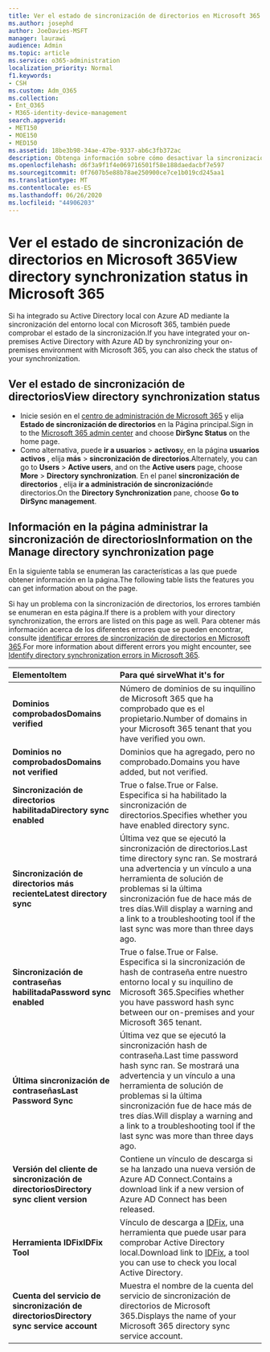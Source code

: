 ```yaml
---
title: Ver el estado de sincronización de directorios en Microsoft 365
ms.author: josephd
author: JoeDavies-MSFT
manager: laurawi
audience: Admin
ms.topic: article
ms.service: o365-administration
localization_priority: Normal
f1.keywords:
- CSH
ms.custom: Adm_O365
ms.collection:
- Ent_O365
- M365-identity-device-management
search.appverid:
- MET150
- MOE150
- MED150
ms.assetid: 18be3b98-34ae-47be-9337-ab6c3fb372ac
description: Obtenga información sobre cómo desactivar la sincronización de directorios. También puede ver su estado.
ms.openlocfilehash: d6f3a9f1f4e069716501f58e188daedacbf7e597
ms.sourcegitcommit: 0f7607b5e88b78ae250900ce7ce1b019cd245aa1
ms.translationtype: MT
ms.contentlocale: es-ES
ms.lasthandoff: 06/26/2020
ms.locfileid: "44906203"
---
```

# <a name="view-directory-synchronization-status-in-microsoft-365"></a><span data-ttu-id="d0949-104">Ver el estado de sincronización de directorios en Microsoft 365</span><span class="sxs-lookup"><span data-stu-id="d0949-104">View directory synchronization status in Microsoft 365</span></span>

<span data-ttu-id="d0949-105">Si ha integrado su Active Directory local con Azure AD mediante la sincronización del entorno local con Microsoft 365, también puede comprobar el estado de la sincronización.</span><span class="sxs-lookup"><span data-stu-id="d0949-105">If you have integrated your on-premises Active Directory with Azure AD by synchronizing your on-premises environment with Microsoft 365, you can also check the status of your synchronization.</span></span>
  
## <a name="view-directory-synchronization-status"></a><span data-ttu-id="d0949-106">Ver el estado de sincronización de directorios</span><span class="sxs-lookup"><span data-stu-id="d0949-106">View directory synchronization status</span></span>

- <span data-ttu-id="d0949-107">Inicie sesión en el [centro de administración de Microsoft 365](https://admin.microsoft.com) y elija **Estado de sincronización de directorios** en la Página principal.</span><span class="sxs-lookup"><span data-stu-id="d0949-107">Sign in to the [Microsoft 365 admin center](https://admin.microsoft.com) and choose **DirSync Status** on the home page.</span></span>
- <span data-ttu-id="d0949-108">Como alternativa, puede **ir a usuarios** \> **activos**y, en la página **usuarios activos** , elija **más** \> **sincronización de directorios**.</span><span class="sxs-lookup"><span data-stu-id="d0949-108">Alternately, you can go to **Users** \> **Active users**, and on the **Active users** page, choose **More** \> **Directory synchronization**.</span></span> <span data-ttu-id="d0949-109">En el panel **sincronización de directorios** , elija **ir a administración de sincronización**de directorios.</span><span class="sxs-lookup"><span data-stu-id="d0949-109">On the **Directory Synchronization** pane, choose **Go to DirSync management**.</span></span>

## <a name="information-on-the-manage-directory-synchronization-page"></a><span data-ttu-id="d0949-110">Información en la página administrar la sincronización de directorios</span><span class="sxs-lookup"><span data-stu-id="d0949-110">Information on the Manage directory synchronization page</span></span>

<span data-ttu-id="d0949-111">En la siguiente tabla se enumeran las características a las que puede obtener información en la página.</span><span class="sxs-lookup"><span data-stu-id="d0949-111">The following table lists the features you can get information about on the page.</span></span>
  
<span data-ttu-id="d0949-112">Si hay un problema con la sincronización de directorios, los errores también se enumeran en esta página.</span><span class="sxs-lookup"><span data-stu-id="d0949-112">If there is a problem with your directory synchronization, the errors are listed on this page as well.</span></span> <span data-ttu-id="d0949-113">Para obtener más información acerca de los diferentes errores que se pueden encontrar, consulte [identificar errores de sincronización de directorios en Microsoft 365](identify-directory-synchronization-errors.md).</span><span class="sxs-lookup"><span data-stu-id="d0949-113">For more information about different errors you might encounter, see [Identify directory synchronization errors in Microsoft 365](identify-directory-synchronization-errors.md).</span></span>
  
|<span data-ttu-id="d0949-114">**Elemento**</span><span class="sxs-lookup"><span data-stu-id="d0949-114">**Item**</span></span>|<span data-ttu-id="d0949-115">**Para qué sirve**</span><span class="sxs-lookup"><span data-stu-id="d0949-115">**What it's for**</span></span>|
|:-----|:-----|
|<span data-ttu-id="d0949-116">**Dominios comprobados**</span><span class="sxs-lookup"><span data-stu-id="d0949-116">**Domains verified**</span></span> | <span data-ttu-id="d0949-117">Número de dominios de su inquilino de Microsoft 365 que ha comprobado que es el propietario.</span><span class="sxs-lookup"><span data-stu-id="d0949-117">Number of domains in your Microsoft 365 tenant that you have verified you own.</span></span> |
|<span data-ttu-id="d0949-118">**Dominios no comprobados**</span><span class="sxs-lookup"><span data-stu-id="d0949-118">**Domains not verified**</span></span> | <span data-ttu-id="d0949-119">Dominios que ha agregado, pero no comprobado.</span><span class="sxs-lookup"><span data-stu-id="d0949-119">Domains you have added, but not verified.</span></span> |
|<span data-ttu-id="d0949-120">**Sincronización de directorios habilitada**</span><span class="sxs-lookup"><span data-stu-id="d0949-120">**Directory sync enabled**</span></span> |<span data-ttu-id="d0949-121">True o false.</span><span class="sxs-lookup"><span data-stu-id="d0949-121">True or False.</span></span> <span data-ttu-id="d0949-122">Especifica si ha habilitado la sincronización de directorios.</span><span class="sxs-lookup"><span data-stu-id="d0949-122">Specifies whether you have enabled directory sync.</span></span> |
|<span data-ttu-id="d0949-123">**Sincronización de directorios más reciente**</span><span class="sxs-lookup"><span data-stu-id="d0949-123">**Latest directory sync**</span></span> | <span data-ttu-id="d0949-124">Última vez que se ejecutó la sincronización de directorios.</span><span class="sxs-lookup"><span data-stu-id="d0949-124">Last time directory sync ran.</span></span> <span data-ttu-id="d0949-125">Se mostrará una advertencia y un vínculo a una herramienta de solución de problemas si la última sincronización fue de hace más de tres días.</span><span class="sxs-lookup"><span data-stu-id="d0949-125">Will display a warning and a link to a troubleshooting tool if the last sync was more than three days ago.</span></span> |
|<span data-ttu-id="d0949-126">**Sincronización de contraseñas habilitada**</span><span class="sxs-lookup"><span data-stu-id="d0949-126">**Password sync enabled**</span></span> | <span data-ttu-id="d0949-127">True o false.</span><span class="sxs-lookup"><span data-stu-id="d0949-127">True or False.</span></span> <span data-ttu-id="d0949-128">Especifica si la sincronización de hash de contraseña entre nuestro entorno local y su inquilino de Microsoft 365.</span><span class="sxs-lookup"><span data-stu-id="d0949-128">Specifies whether you have password hash sync between our on-premises and your Microsoft 365 tenant.</span></span> |
|<span data-ttu-id="d0949-129">**Última sincronización de contraseñas**</span><span class="sxs-lookup"><span data-stu-id="d0949-129">**Last Password Sync**</span></span> | <span data-ttu-id="d0949-130">Última vez que se ejecutó la sincronización hash de contraseña.</span><span class="sxs-lookup"><span data-stu-id="d0949-130">Last time password hash sync ran.</span></span> <span data-ttu-id="d0949-131">Se mostrará una advertencia y un vínculo a una herramienta de solución de problemas si la última sincronización fue de hace más de tres días.</span><span class="sxs-lookup"><span data-stu-id="d0949-131">Will display a warning and a link to a troubleshooting tool if the last sync was more than three days ago.</span></span> |
|<span data-ttu-id="d0949-132">**Versión del cliente de sincronización de directorios**</span><span class="sxs-lookup"><span data-stu-id="d0949-132">**Directory sync client version**</span></span> | <span data-ttu-id="d0949-133">Contiene un vínculo de descarga si se ha lanzado una nueva versión de Azure AD Connect.</span><span class="sxs-lookup"><span data-stu-id="d0949-133">Contains a download link if a new version of Azure AD Connect has been released.</span></span> |
|<span data-ttu-id="d0949-134">**Herramienta IDFix**</span><span class="sxs-lookup"><span data-stu-id="d0949-134">**IDFix Tool**</span></span> | <span data-ttu-id="d0949-135">Vínculo de descarga a [IDFix](install-and-run-idfix.md), una herramienta que puede usar para comprobar Active Directory local.</span><span class="sxs-lookup"><span data-stu-id="d0949-135">Download link to [IDFix](install-and-run-idfix.md), a tool you can use to check you local Active Directory.</span></span> |
|<span data-ttu-id="d0949-136">**Cuenta del servicio de sincronización de directorios**</span><span class="sxs-lookup"><span data-stu-id="d0949-136">**Directory sync service account**</span></span> | <span data-ttu-id="d0949-137">Muestra el nombre de la cuenta del servicio de sincronización de directorios de Microsoft 365.</span><span class="sxs-lookup"><span data-stu-id="d0949-137">Displays the name of your Microsoft 365 directory sync service account.</span></span> |